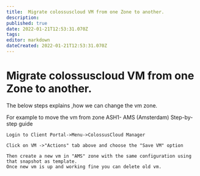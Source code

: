 ```yaml
---
title:  Migrate colossuscloud VM from one Zone to another. 
description: 
published: true
date: 2022-01-21T12:53:31.070Z
tags: 
editor: markdown
dateCreated: 2022-01-21T12:53:31.070Z
---
```


#  Migrate colossuscloud VM from one Zone to another. 

The below steps explains ,how we can change the vm zone.

For example to move the vm from zone ASH1- AMS (Amsterdam)
Step-by-step guide

    Login to Client Portal->Menu->ColossusCloud Manager

    Click on VM ->"Actions" tab above and choose the "Save VM" option

    Then create a new vm in "AMS" zone with the same configuration using that snapshot as template.
    Once new vm is up and working fine you can delete old vm.
